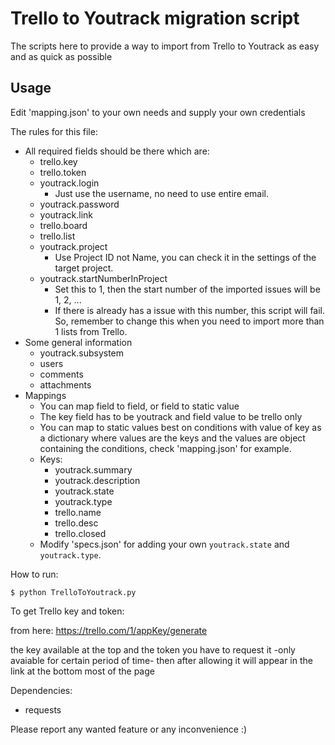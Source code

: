 # Trello to Youtrack migration script

The scripts here to provide a way to import from Trello to Youtrack as easy and as quick as possible

## Usage

Edit 'mapping.json' to your own needs and supply your own credentials

The rules for this file:
- All required fields should be there which are:
    - trello.key
    - trello.token
    - youtrack.login
        - Just use the username, no need to use entire email.
    - youtrack.password
    - youtrack.link
    - trello.board
    - trello.list
    - youtrack.project
        - Use Project ID not Name, you can check it in the settings of the target project.
    - youtrack.startNumberInProject
        - Set this to 1, then the start number of the imported issues will be 1, 2, ...
        - If there is already has a issue with this number, this script will fail. So, remember to change this when you need to import more than 1 lists from Trello.
- Some general information
    - youtrack.subsystem
    - users
    - comments
    - attachments
- Mappings
    - You can map field to field, or field to static value
    - The key field has to be youtrack and field value to be trello only
    - You can map to static values best on conditions with value of key as a dictionary
where values are the keys and the values are object containing the conditions, check 'mapping.json' for example.
    - Keys:
        - youtrack.summary
        - youtrack.description
        - youtrack.state
        - youtrack.type
        - trello.name
        - trello.desc
        - trello.closed
    - Modify 'specs.json' for adding your own `youtrack.state` and `youtrack.type`.

How to run:

	$ python TrelloToYoutrack.py



To get Trello key and token:

from here: https://trello.com/1/appKey/generate

the key available at the top and the token you have to request it -only avaiable for certain period of time-
then after allowing it will appear in the link at the bottom most of the page

Dependencies:

- requests


Please report any wanted feature or any inconvenience :)
